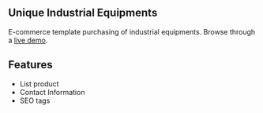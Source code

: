 ## Unique Industrial Equipments

E-commerce template purchasing of industrial equipments. Browse through a [live demo](https://uniqueindustrialequipments.com).

## Features

- List product
- Contact Information
- SEO tags
